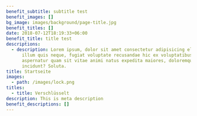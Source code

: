 ```yaml
---
benefit_subtitle: subtitle test
benefit_images: []
bg_image: images/background/page-title.jpg
benefit_titles: []
date: 2018-07-12T18:19:33+06:00
benefit_title: title test
descriptions:
  - description: Lorem ipsum, dolor sit amet consectetur adipisicing elit. Debitis
      illum quis neque, fugiat voluptate recusandae hic ex voluptatibus
      aspernatur quam sit vitae animi natus expedita maiores, doloremque ducimus
      incidunt? Soluta.
title: Startseite
images:
  - path: /images/lock.png
titles:
  - title: Verschlüsselt
description: This is meta description
benefit_descriptions: []
---
```

